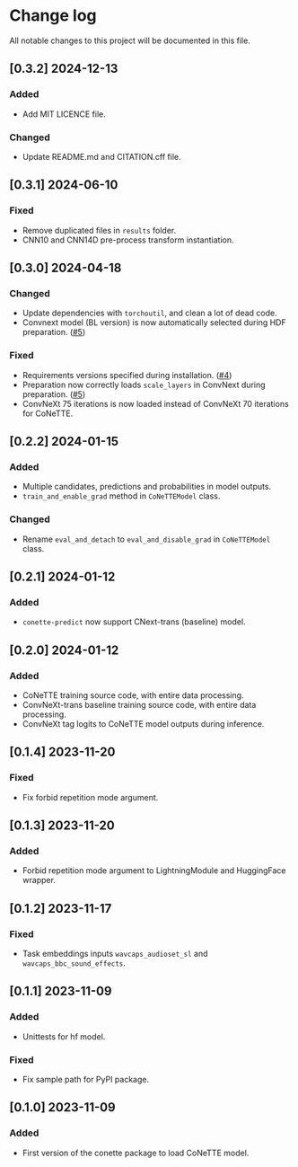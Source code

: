 # Change log

All notable changes to this project will be documented in this file.

## [0.3.2] 2024-12-13
### Added
- Add MIT LICENCE file.

### Changed
- Update README.md and CITATION.cff file.

## [0.3.1] 2024-06-10
### Fixed
- Remove duplicated files in `results` folder.
- CNN10 and CNN14D pre-process transform instantiation.

## [0.3.0] 2024-04-18
### Changed
- Update dependencies with `torchoutil`, and clean a lot of dead code.
- Convnext model (BL version) is now automatically selected during HDF preparation. ([#5](https://github.com/Labbeti/conette-audio-captioning/issues/5))

### Fixed
- Requirements versions specified during installation. ([#4](https://github.com/Labbeti/conette-audio-captioning/issues/4))
- Preparation now correctly loads `scale_layers` in ConvNext during preparation. ([#5](https://github.com/Labbeti/conette-audio-captioning/issues/5))
- ConvNeXt 75 iterations is now loaded instead of ConvNeXt 70 iterations for CoNeTTE.

## [0.2.2] 2024-01-15
### Added
- Multiple candidates, predictions and probabilities in model outputs.
- `train_and_enable_grad` method in `CoNeTTEModel` class.

### Changed
- Rename `eval_and_detach` to `eval_and_disable_grad` in `CoNeTTEModel` class.

## [0.2.1] 2024-01-12
### Added
- `conette-predict` now support CNext-trans (baseline) model.

## [0.2.0] 2024-01-12
### Added
- CoNeTTE training source code, with entire data processing.
- ConvNeXt-trans baseline training source code, with entire data processing.
- ConvNeXt tag logits to CoNeTTE model outputs during inference.

## [0.1.4] 2023-11-20
### Fixed
- Fix forbid repetition mode argument.

## [0.1.3] 2023-11-20
### Added
- Forbid repetition mode argument to LightningModule and HuggingFace wrapper.

## [0.1.2] 2023-11-17
### Fixed
- Task embeddings inputs `wavcaps_audioset_sl` and `wavcaps_bbc_sound_effects`.

## [0.1.1] 2023-11-09
### Added
- Unittests for hf model.

### Fixed
- Fix sample path for PyPI package.

## [0.1.0] 2023-11-09
### Added
- First version of the conette package to load CoNeTTE model.
